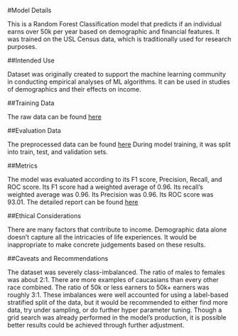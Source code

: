#Model Details

This is a Random Forest Classification model that predicts if an individual earns over 50k per year based on demographic and financial features. 
It was trained on the USL Census data, which is traditionally used for research purposes.


##Intended Use

Dataset was originally created to support the machine learning community in conducting empirical analyses of ML algorithms. 
It can be used in studies of demographics and their effects on income.  

##Training Data

The raw data can be found [here](https://github.com/DlyanRutter/income_prediction/blob/main/data/data.csv)

##Evaluation Data

The preprocessed data can be found [here](https://github.com/DlyanRutter/income_prediction/blob/main/data/clean_data.csv) 
During model training, it was split into train, test, and validation sets.

##Metrics

The model was evaluated according to its F1 score, Precision, Recall, and ROC score. Its F1 score had a weighted average of 0.96. 
Its recall’s weighted average was 0.96. Its Precision was 0.96. Its ROC score was 93.01. The detailed report can be found 
[here](https://github.com/DlyanRutter/income_prediction/blob/main/data/figure_file/)

##Ethical Considerations

There are many factors that contribute to income. Demographic data alone doesn’t capture all the intricacies of life experiences.
It would be inappropriate to make concrete judgements based on these results.

##Caveats and Recommendations

The dataset was severely class-imbalanced. The ratio of males to females was about 2:1. 
There are more examples of caucasians than every other race combined. The ratio of 50k or less earners to 50k+ earners was roughly 3:1. 
These imbalances were well accounted for using a label-based stratified split of the data, but it would be recommended to either find more data, 
try under sampling, or do further hyper parameter tuning. Though a grid search was already performed in the model’s production, 
it is possible better results could be achieved through further adjustment.

